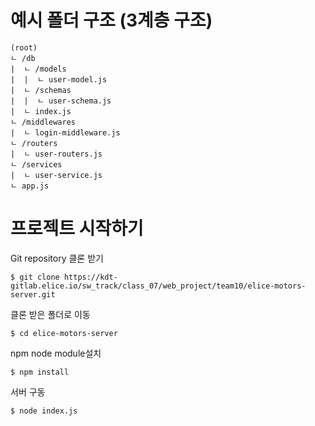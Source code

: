 # 예시 폴더 구조 (3계층 구조)
```
(root)
ㄴ /db
|  ㄴ /models
|  |  ㄴ user-model.js
|  ㄴ /schemas
|  |  ㄴ user-schema.js
|  ㄴ index.js
ㄴ /middlewares
|  ㄴ login-middleware.js
ㄴ /routers
|  ㄴ user-routers.js
ㄴ /services
|  ㄴ user-service.js
ㄴ app.js
```
# 프로젝트 시작하기
Git repository 클론 받기
```
$ git clone https://kdt-gitlab.elice.io/sw_track/class_07/web_project/team10/elice-motors-server.git
```
클론 받은 폴더로 이동
```
$ cd elice-motors-server
```
npm node module설치
```
$ npm install
```
서버 구동
```
$ node index.js
```
